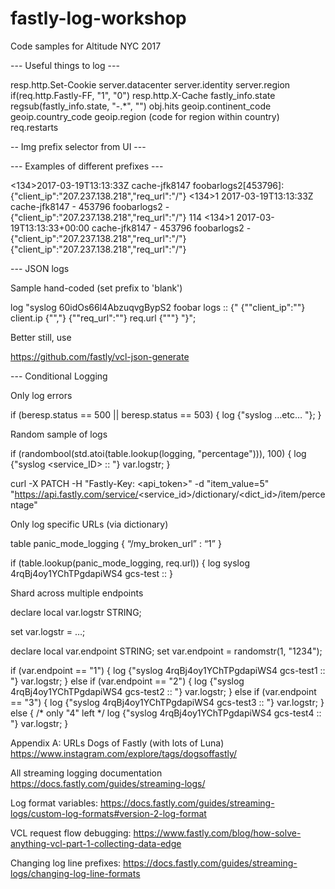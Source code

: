 # fastly-log-workshop
Code samples for Altitude NYC 2017


--- Useful things to log ---


resp.http.Set-Cookie
server.datacenter
server.identity
server.region
if(req.http.Fastly-FF, "1", "0")
resp.http.X-Cache
fastly_info.state
regsub(fastly_info.state, "-.*", "")
obj.hits
geoip.continent_code
geoip.country_code
geoip.region (code for region within country)
req.restarts

-- Img prefix selector from UI ---

--- Examples of different prefixes ---

<134>2017-03-19T13:13:33Z cache-jfk8147 foobarlogs2[453796]: {"client_ip":"207.237.138.218","req_url":"/"}
<134>1 2017-03-19T13:13:33Z cache-jfk8147 - 453796 foobarlogs2 - {"client_ip":"207.237.138.218","req_url":"/"}
114 <134>1 2017-03-19T13:13:33+00:00 cache-jfk8147 - 453796 foobarlogs2 - {"client_ip":"207.237.138.218","req_url":"/"}
{"client_ip":"207.237.138.218","req_url":"/"}

--- JSON logs

Sample hand-coded (set prefix to 'blank')

log "syslog 60idOs66l4AbzuqvgBypS2 foobar logs :: 
{"
  {""client_ip":""}    client.ip   {"","}
  {""req_url":""}      req.url     {"""}
"}";

Better still, use

https://github.com/fastly/vcl-json-generate




--- Conditional Logging

Only log errors

if (beresp.status == 500 || beresp.status == 503) {
     log {"syslog …etc… "};
} 

Random sample of logs

if (randombool(std.atoi(table.lookup(logging, "percentage"))), 100) {
    log {"syslog <service_ID> <endpoint-name> :: "} var.logstr;
}



curl -X PATCH -H "Fastly-Key: <api_token>" -d "item_value=5" "https://api.fastly.com/service/<service_id>/dictionary/<dict_id>/item/percentage"




Only log specific URLs (via dictionary)

 table panic_mode_logging {
“/my_broken_url” : “1”
}

if (table.lookup(panic_mode_logging, req.url)) {
   log syslog 4rqBj4oy1YChTPgdapiWS4 gcs-test :: 
}


Shard across multiple endpoints

  declare local var.logstr STRING;

  set var.logstr = …;

  declare local var.endpoint STRING;
  set var.endpoint = randomstr(1, "1234");

  if (var.endpoint == "1") {
    log {"syslog 4rqBj4oy1YChTPgdapiWS4 gcs-test1 :: "} var.logstr;
  } else if (var.endpoint == "2") {
    log {"syslog 4rqBj4oy1YChTPgdapiWS4 gcs-test2 :: "} var.logstr;
  } else if (var.endpoint == "3") {
    log {"syslog 4rqBj4oy1YChTPgdapiWS4 gcs-test3 :: "} var.logstr;
  } else { /* only "4" left */
    log {"syslog 4rqBj4oy1YChTPgdapiWS4 gcs-test4 :: "} var.logstr;
  }
  
  
  


Appendix A: URLs
Dogs of Fastly (with lots of Luna) 
https://www.instagram.com/explore/tags/dogsoffastly/

All streaming logging documentation
https://docs.fastly.com/guides/streaming-logs/

Log format variables:
https://docs.fastly.com/guides/streaming-logs/custom-log-formats#version-2-log-format

VCL request flow debugging:
https://www.fastly.com/blog/how-solve-anything-vcl-part-1-collecting-data-edge

Changing log line prefixes:
https://docs.fastly.com/guides/streaming-logs/changing-log-line-formats
